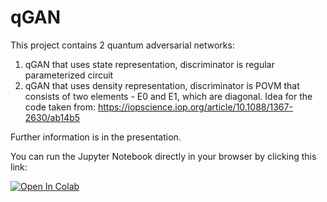 # qGAN

This project contains 2 quantum adversarial networks:
1. qGAN that uses state representation, discriminator is regular parameterized circuit
2. qGAN that uses density representation, discriminator is POVM that consists of two elements - E0 and E1,
 which are diagonal. Idea for the code taken from: https://iopscience.iop.org/article/10.1088/1367-2630/ab14b5

Further information is in the presentation.


You can run the Jupyter Notebook directly in your browser by clicking this link:

[![Open In Colab](https://colab.research.google.com/assets/colab-badge.svg)](https://colab.research.google.com/github/kkgergov/Quantum-Generative-Adversarial-Networks/blob/main/pytorch_interface.ipynb)
